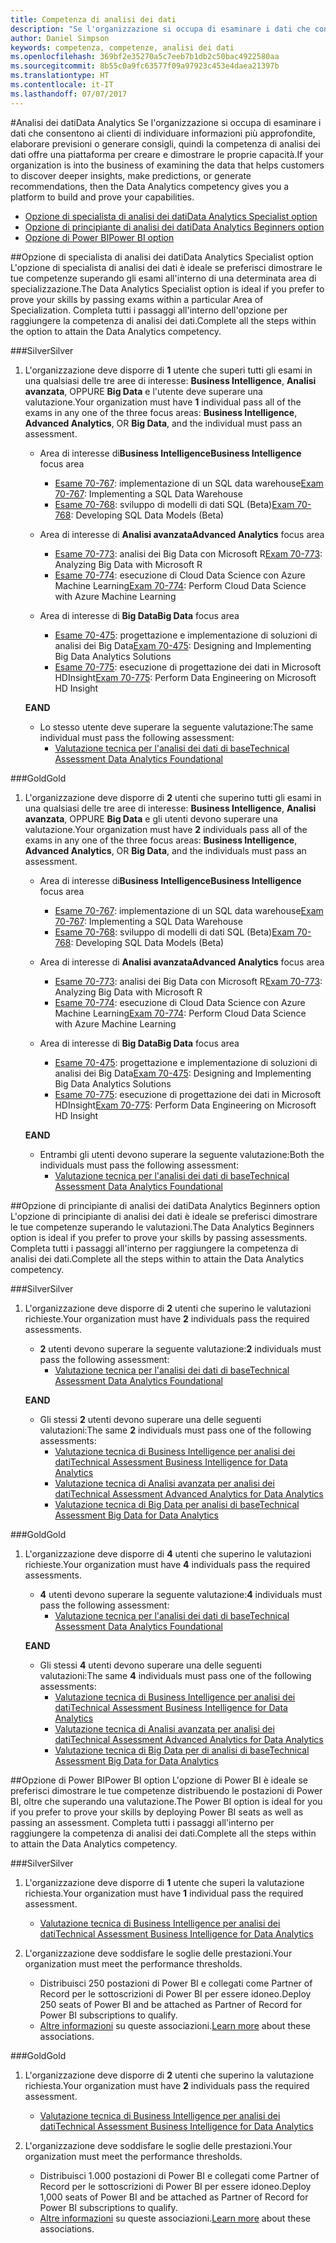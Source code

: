 ```yaml
---
title: Competenza di analisi dei dati
description: "Se l'organizzazione si occupa di esaminare i dati che consentono ai clienti di individuare informazioni più approfondite, elaborare previsioni o generare consigli, quindi la competenza di analisi dei dati offre una piattaforma per creare e dimostrare le proprie capacità."
author: Daniel Simpson
keywords: competenza, competenze, analisi dei dati
ms.openlocfilehash: 369bf2e35270a5c7eeb7b1db2c50bac4922580aa
ms.sourcegitcommit: 8b55c0a9fc63577f09a97923c453e4daea21397b
ms.translationtype: HT
ms.contentlocale: it-IT
ms.lasthandoff: 07/07/2017
---
```

#<a name="data-analytics"></a><span data-ttu-id="26272-104">Analisi dei dati</span><span class="sxs-lookup"><span data-stu-id="26272-104">Data Analytics</span></span>
<span data-ttu-id="26272-105">Se l'organizzazione si occupa di esaminare i dati che consentono ai clienti di individuare informazioni più approfondite, elaborare previsioni o generare consigli, quindi la competenza di analisi dei dati offre una piattaforma per creare e dimostrare le proprie capacità.</span><span class="sxs-lookup"><span data-stu-id="26272-105">If your organization is into the business of examining the data that helps customers to discover deeper insights, make predictions, or generate recommendations, then the Data Analytics competency gives you a platform to build and prove your capabilities.</span></span>

- [<span data-ttu-id="26272-106">Opzione di specialista di analisi dei dati</span><span class="sxs-lookup"><span data-stu-id="26272-106">Data Analytics Specialist option</span></span>](#data-analytics-specialist-option)
- [<span data-ttu-id="26272-107">Opzione di principiante di analisi dei dati</span><span class="sxs-lookup"><span data-stu-id="26272-107">Data Analytics Beginners option</span></span>](#data-analytics-beginners-option)
- [<span data-ttu-id="26272-108">Opzione di Power BI</span><span class="sxs-lookup"><span data-stu-id="26272-108">Power BI option</span></span>](#power-bi-option)

##<a name="data-analytics-specialist-option"></a><span data-ttu-id="26272-109">Opzione di specialista di analisi dei dati</span><span class="sxs-lookup"><span data-stu-id="26272-109">Data Analytics Specialist option</span></span>
<span data-ttu-id="26272-110">L'opzione di specialista di analisi dei dati è ideale se preferisci dimostrare le tue competenze superando gli esami all'interno di una determinata area di specializzazione.</span><span class="sxs-lookup"><span data-stu-id="26272-110">The Data Analytics Specialist option is ideal if you prefer to prove your skills by passing exams within a particular Area of Specialization.</span></span> <span data-ttu-id="26272-111">Completa tutti i passaggi all'interno dell'opzione per raggiungere la competenza di analisi dei dati.</span><span class="sxs-lookup"><span data-stu-id="26272-111">Complete all the steps within the option to attain the Data Analytics competency.</span></span>

###<a name="silver"></a><span data-ttu-id="26272-112">Silver</span><span class="sxs-lookup"><span data-stu-id="26272-112">Silver</span></span>
1. <span data-ttu-id="26272-113">L'organizzazione deve disporre di **1** utente che superi tutti gli esami in una qualsiasi delle tre aree di interesse: **Business Intelligence**, **Analisi avanzata**, OPPURE **Big Data** e l'utente deve superare una valutazione.</span><span class="sxs-lookup"><span data-stu-id="26272-113">Your organization must have **1** individual pass all of the exams in any one of the three focus areas: **Business Intelligence**, **Advanced Analytics**, OR **Big Data**, and the individual must pass an assessment.</span></span>

    - <span data-ttu-id="26272-114">Area di interesse di**Business Intelligence**</span><span class="sxs-lookup"><span data-stu-id="26272-114">**Business Intelligence** focus area</span></span>
        - <span data-ttu-id="26272-115">[Esame 70-767](https://www.microsoft.com/en-us/learning/exam-70-767.aspx): implementazione di un SQL data warehouse</span><span class="sxs-lookup"><span data-stu-id="26272-115">[Exam 70-767](https://www.microsoft.com/en-us/learning/exam-70-767.aspx): Implementing a SQL Data Warehouse</span></span> 
        - <span data-ttu-id="26272-116">[Esame 70-768](https://www.microsoft.com/en-us/learning/exam-70-768.aspx): sviluppo di modelli di dati SQL (Beta)</span><span class="sxs-lookup"><span data-stu-id="26272-116">[Exam 70-768](https://www.microsoft.com/en-us/learning/exam-70-768.aspx): Developing SQL Data Models (Beta)</span></span>

    - <span data-ttu-id="26272-117">Area di interesse di **Analisi avanzata**</span><span class="sxs-lookup"><span data-stu-id="26272-117">**Advanced Analytics** focus area</span></span>
        - <span data-ttu-id="26272-118">[Esame 70-773](https://www.microsoft.com/en-us/learning/exam-70-773.aspx): analisi dei Big Data con Microsoft R</span><span class="sxs-lookup"><span data-stu-id="26272-118">[Exam 70-773](https://www.microsoft.com/en-us/learning/exam-70-773.aspx): Analyzing Big Data with Microsoft R</span></span>
        - <span data-ttu-id="26272-119">[Esame 70-774](https://www.microsoft.com/en-us/learning/exam-70-774.aspx): esecuzione di Cloud Data Science con Azure Machine Learning</span><span class="sxs-lookup"><span data-stu-id="26272-119">[Exam 70-774](https://www.microsoft.com/en-us/learning/exam-70-774.aspx): Perform Cloud Data Science with Azure Machine Learning</span></span>

    - <span data-ttu-id="26272-120">Area di interesse di **Big Data**</span><span class="sxs-lookup"><span data-stu-id="26272-120">**Big Data** focus area</span></span>
        - <span data-ttu-id="26272-121">[Esame 70-475](https://www.microsoft.com/en-us/learning/exam-70-475.aspx): progettazione e implementazione di soluzioni di analisi dei Big Data</span><span class="sxs-lookup"><span data-stu-id="26272-121">[Exam 70-475](https://www.microsoft.com/en-us/learning/exam-70-475.aspx): Designing and Implementing Big Data Analytics Solutions</span></span>
        - <span data-ttu-id="26272-122">[Esame 70-775](https://www.microsoft.com/en-us/learning/exam-70-775.aspx): esecuzione di progettazione dei dati in Microsoft HDInsight</span><span class="sxs-lookup"><span data-stu-id="26272-122">[Exam 70-775](https://www.microsoft.com/en-us/learning/exam-70-775.aspx): Perform Data Engineering on Microsoft HD Insight</span></span>

    **<span data-ttu-id="26272-123">E</span><span class="sxs-lookup"><span data-stu-id="26272-123">AND</span></span>**

    - <span data-ttu-id="26272-124">Lo stesso utente deve superare la seguente valutazione:</span><span class="sxs-lookup"><span data-stu-id="26272-124">The same individual must pass the following assessment:</span></span>
        - [<span data-ttu-id="26272-125">Valutazione tecnica per l'analisi dei dati di base</span><span class="sxs-lookup"><span data-stu-id="26272-125">Technical Assessment Data Analytics Foundational</span></span>](https://partneruniversity.microsoft.com/?whr=uri:MicrosoftAccount&courseId=14356&scoId=w5Ubm2ygB_4304778676)

###<a name="gold"></a><span data-ttu-id="26272-126">Gold</span><span class="sxs-lookup"><span data-stu-id="26272-126">Gold</span></span>
1. <span data-ttu-id="26272-127">L'organizzazione deve disporre di **2** utenti che superino tutti gli esami in una qualsiasi delle tre aree di interesse: **Business Intelligence**, **Analisi avanzata**, OPPURE **Big Data** e gli utenti devono superare una valutazione.</span><span class="sxs-lookup"><span data-stu-id="26272-127">Your organization must have **2** individuals pass all of the exams in any one of the three focus areas: **Business Intelligence**, **Advanced Analytics**, OR **Big Data**, and the individuals must pass an assessment.</span></span>

    - <span data-ttu-id="26272-128">Area di interesse di**Business Intelligence**</span><span class="sxs-lookup"><span data-stu-id="26272-128">**Business Intelligence** focus area</span></span>
        - <span data-ttu-id="26272-129">[Esame 70-767](https://www.microsoft.com/en-us/learning/exam-70-767.aspx): implementazione di un SQL data warehouse</span><span class="sxs-lookup"><span data-stu-id="26272-129">[Exam 70-767](https://www.microsoft.com/en-us/learning/exam-70-767.aspx): Implementing a SQL Data Warehouse</span></span> 
        - <span data-ttu-id="26272-130">[Esame 70-768](https://www.microsoft.com/en-us/learning/exam-70-768.aspx): sviluppo di modelli di dati SQL (Beta)</span><span class="sxs-lookup"><span data-stu-id="26272-130">[Exam 70-768](https://www.microsoft.com/en-us/learning/exam-70-768.aspx): Developing SQL Data Models (Beta)</span></span>

    - <span data-ttu-id="26272-131">Area di interesse di **Analisi avanzata**</span><span class="sxs-lookup"><span data-stu-id="26272-131">**Advanced Analytics** focus area</span></span>
        - <span data-ttu-id="26272-132">[Esame 70-773](https://www.microsoft.com/en-us/learning/exam-70-773.aspx): analisi dei Big Data con Microsoft R</span><span class="sxs-lookup"><span data-stu-id="26272-132">[Exam 70-773](https://www.microsoft.com/en-us/learning/exam-70-773.aspx): Analyzing Big Data with Microsoft R</span></span>
        - <span data-ttu-id="26272-133">[Esame 70-774](https://www.microsoft.com/en-us/learning/exam-70-774.aspx): esecuzione di Cloud Data Science con Azure Machine Learning</span><span class="sxs-lookup"><span data-stu-id="26272-133">[Exam 70-774](https://www.microsoft.com/en-us/learning/exam-70-774.aspx): Perform Cloud Data Science with Azure Machine Learning</span></span>

    - <span data-ttu-id="26272-134">Area di interesse di **Big Data**</span><span class="sxs-lookup"><span data-stu-id="26272-134">**Big Data** focus area</span></span>
        - <span data-ttu-id="26272-135">[Esame 70-475](https://www.microsoft.com/en-us/learning/exam-70-475.aspx): progettazione e implementazione di soluzioni di analisi dei Big Data</span><span class="sxs-lookup"><span data-stu-id="26272-135">[Exam 70-475](https://www.microsoft.com/en-us/learning/exam-70-475.aspx): Designing and Implementing Big Data Analytics Solutions</span></span>
        - <span data-ttu-id="26272-136">[Esame 70-775](https://www.microsoft.com/en-us/learning/exam-70-775.aspx): esecuzione di progettazione dei dati in Microsoft HDInsight</span><span class="sxs-lookup"><span data-stu-id="26272-136">[Exam 70-775](https://www.microsoft.com/en-us/learning/exam-70-775.aspx): Perform Data Engineering on Microsoft HD Insight</span></span>

    **<span data-ttu-id="26272-137">E</span><span class="sxs-lookup"><span data-stu-id="26272-137">AND</span></span>**

    - <span data-ttu-id="26272-138">Entrambi gli utenti devono superare la seguente valutazione:</span><span class="sxs-lookup"><span data-stu-id="26272-138">Both the individuals must pass the following assessment:</span></span> 
        - [<span data-ttu-id="26272-139">Valutazione tecnica per l'analisi dei dati di base</span><span class="sxs-lookup"><span data-stu-id="26272-139">Technical Assessment Data Analytics Foundational</span></span>](https://partneruniversity.microsoft.com/?whr=uri:MicrosoftAccount&courseId=14356&scoId=w5Ubm2ygB_4304778676)

##<a name="data-analytics-beginners-option"></a><span data-ttu-id="26272-140">Opzione di principiante di analisi dei dati</span><span class="sxs-lookup"><span data-stu-id="26272-140">Data Analytics Beginners option</span></span>
<span data-ttu-id="26272-141">L'opzione di principiante di analisi dei dati è ideale se preferisci dimostrare le tue competenze superando le valutazioni.</span><span class="sxs-lookup"><span data-stu-id="26272-141">The Data Analytics Beginners option is ideal if you prefer to prove your skills by passing assessments.</span></span> <span data-ttu-id="26272-142">Completa tutti i passaggi all'interno per raggiungere la competenza di analisi dei dati.</span><span class="sxs-lookup"><span data-stu-id="26272-142">Complete all the steps within to attain the Data Analytics competency.</span></span>

###<a name="silver"></a><span data-ttu-id="26272-143">Silver</span><span class="sxs-lookup"><span data-stu-id="26272-143">Silver</span></span>
1. <span data-ttu-id="26272-144">L'organizzazione deve disporre di **2** utenti che superino le valutazioni richieste.</span><span class="sxs-lookup"><span data-stu-id="26272-144">Your organization must have **2** individuals pass the required assessments.</span></span>

    - <span data-ttu-id="26272-145">**2** utenti devono superare la seguente valutazione:</span><span class="sxs-lookup"><span data-stu-id="26272-145">**2** individuals must pass the following assessment:</span></span>
        - [<span data-ttu-id="26272-146">Valutazione tecnica per l'analisi dei dati di base</span><span class="sxs-lookup"><span data-stu-id="26272-146">Technical Assessment Data Analytics Foundational</span></span>](https://partneruniversity.microsoft.com/?whr=uri:MicrosoftAccount&courseId=14356&scoId=w5Ubm2ygB_4304778676)

    **<span data-ttu-id="26272-147">E</span><span class="sxs-lookup"><span data-stu-id="26272-147">AND</span></span>**

    - <span data-ttu-id="26272-148">Gli stessi **2** utenti devono superare una delle seguenti valutazioni:</span><span class="sxs-lookup"><span data-stu-id="26272-148">The same **2** individuals must pass one of the following assessments:</span></span>
        - [<span data-ttu-id="26272-149">Valutazione tecnica di Business Intelligence per analisi dei dati</span><span class="sxs-lookup"><span data-stu-id="26272-149">Technical Assessment Business Intelligence for Data Analytics</span></span>](https://partneruniversity.microsoft.com/?whr=uri:MicrosoftAccount&courseId=14350&scoId=u5YzfgigB_1504778676)
        - [<span data-ttu-id="26272-150">Valutazione tecnica di Analisi avanzata per analisi dei dati</span><span class="sxs-lookup"><span data-stu-id="26272-150">Technical Assessment Advanced Analytics for Data Analytics</span></span>](https://partneruniversity.microsoft.com/?whr=uri:MicrosoftAccount&courseId=10275&scoId=bweuuySgB_3904778676)
        - [<span data-ttu-id="26272-151">Valutazione tecnica di Big Data per analisi di base</span><span class="sxs-lookup"><span data-stu-id="26272-151">Technical Assessment Big Data for Data Analytics</span></span>](https://partneruniversity.microsoft.com/?whr=uri:MicrosoftAccount&courseId=14349&scoId=qb5OGFigB_6604778676)

###<a name="gold"></a><span data-ttu-id="26272-152">Gold</span><span class="sxs-lookup"><span data-stu-id="26272-152">Gold</span></span>
1. <span data-ttu-id="26272-153">L'organizzazione deve disporre di **4** utenti che superino le valutazioni richieste.</span><span class="sxs-lookup"><span data-stu-id="26272-153">Your organization must have **4** individuals pass the required assessments.</span></span>

    - <span data-ttu-id="26272-154">**4** utenti devono superare la seguente valutazione:</span><span class="sxs-lookup"><span data-stu-id="26272-154">**4** individuals must pass the following assessment:</span></span>
        - [<span data-ttu-id="26272-155">Valutazione tecnica per l'analisi dei dati di base</span><span class="sxs-lookup"><span data-stu-id="26272-155">Technical Assessment Data Analytics Foundational</span></span> ](https://partneruniversity.microsoft.com/?whr=uri:MicrosoftAccount&courseId=14356&scoId=w5Ubm2ygB_4304778676)

    **<span data-ttu-id="26272-156">E</span><span class="sxs-lookup"><span data-stu-id="26272-156">AND</span></span>**

    - <span data-ttu-id="26272-157">Gli stessi **4** utenti devono superare una delle seguenti valutazioni:</span><span class="sxs-lookup"><span data-stu-id="26272-157">The same **4** individuals must pass one of the following assessments:</span></span>
        - [<span data-ttu-id="26272-158">Valutazione tecnica di Business Intelligence per analisi dei dati</span><span class="sxs-lookup"><span data-stu-id="26272-158">Technical Assessment Business Intelligence for Data Analytics</span></span>](https://partneruniversity.microsoft.com/?whr=uri:MicrosoftAccount&courseId=14350&scoId=u5YzfgigB_1504778676)
        - [<span data-ttu-id="26272-159">Valutazione tecnica di Analisi avanzata per analisi dei dati</span><span class="sxs-lookup"><span data-stu-id="26272-159">Technical Assessment Advanced Analytics for Data Analytics</span></span>](https://partneruniversity.microsoft.com/?whr=uri:MicrosoftAccount&courseId=10275&scoId=bweuuySgB_3904778676)
        - [<span data-ttu-id="26272-160">Valutazione tecnica di Big Data per di analisi di base</span><span class="sxs-lookup"><span data-stu-id="26272-160">Technical Assessment Big Data for Data Analytics</span></span>](https://partneruniversity.microsoft.com/?whr=uri:MicrosoftAccount&courseId=14349&scoId=qb5OGFigB_6604778676)

##<a name="power-bi-option"></a><span data-ttu-id="26272-161">Opzione di Power BI</span><span class="sxs-lookup"><span data-stu-id="26272-161">Power BI option</span></span>
<span data-ttu-id="26272-162">L'opzione di Power BI è ideale se preferisci dimostrare le tue competenze distribuendo le postazioni di Power BI, oltre che superando una valutazione.</span><span class="sxs-lookup"><span data-stu-id="26272-162">The Power BI option is ideal for you if you prefer to prove your skills by deploying Power BI seats as well as passing an assessment.</span></span> <span data-ttu-id="26272-163">Completa tutti i passaggi all'interno per raggiungere la competenza di analisi dei dati.</span><span class="sxs-lookup"><span data-stu-id="26272-163">Complete all the steps within to attain the Data Analytics competency.</span></span>

###<a name="silver"></a><span data-ttu-id="26272-164">Silver</span><span class="sxs-lookup"><span data-stu-id="26272-164">Silver</span></span>

1. <span data-ttu-id="26272-165">L'organizzazione deve disporre di **1** utente che superi la valutazione richiesta.</span><span class="sxs-lookup"><span data-stu-id="26272-165">Your organization must have **1** individual pass the required assessment.</span></span>

    - [<span data-ttu-id="26272-166">Valutazione tecnica di Business Intelligence per analisi dei dati</span><span class="sxs-lookup"><span data-stu-id="26272-166">Technical Assessment Business Intelligence for Data Analytics</span></span>](https://partneruniversity.microsoft.com/?whr=uri:MicrosoftAccount&courseId=14350&scoId=u5YzfgigB_1504778676)
  
2. <span data-ttu-id="26272-167">L'organizzazione deve soddisfare le soglie delle prestazioni.</span><span class="sxs-lookup"><span data-stu-id="26272-167">Your organization must meet the performance thresholds.</span></span>

    - <span data-ttu-id="26272-168">Distribuisci 250 postazioni di Power BI e collegati come Partner of Record per le sottoscrizioni di Power BI per essere idoneo.</span><span class="sxs-lookup"><span data-stu-id="26272-168">Deploy 250 seats of Power BI and be attached as Partner of Record for Power BI subscriptions to qualify.</span></span>
    - <span data-ttu-id="26272-169">[Altre informazioni](https://partner.microsoft.com/en-us/membership/digital-partner-of-record) su queste associazioni.</span><span class="sxs-lookup"><span data-stu-id="26272-169">[Learn more](https://partner.microsoft.com/en-us/membership/digital-partner-of-record) about these associations.</span></span>

###<a name="gold"></a><span data-ttu-id="26272-170">Gold</span><span class="sxs-lookup"><span data-stu-id="26272-170">Gold</span></span>
1. <span data-ttu-id="26272-171">L'organizzazione deve disporre di **2** utenti che superino la valutazione richiesta.</span><span class="sxs-lookup"><span data-stu-id="26272-171">Your organization must have **2** individuals pass the required assessment.</span></span>
    - [<span data-ttu-id="26272-172">Valutazione tecnica di Business Intelligence per analisi dei dati</span><span class="sxs-lookup"><span data-stu-id="26272-172">Technical Assessment Business Intelligence for Data Analytics</span></span>](https://partneruniversity.microsoft.com/?whr=uri:MicrosoftAccount&courseId=14350&scoId=u5YzfgigB_1504778676)
  
2. <span data-ttu-id="26272-173">L'organizzazione deve soddisfare le soglie delle prestazioni.</span><span class="sxs-lookup"><span data-stu-id="26272-173">Your organization must meet the performance thresholds.</span></span>
    - <span data-ttu-id="26272-174">Distribuisci 1.000 postazioni di Power BI e collegati come Partner of Record per le sottoscrizioni di Power BI per essere idoneo.</span><span class="sxs-lookup"><span data-stu-id="26272-174">Deploy 1,000 seats of Power BI and be attached as Partner of Record for Power BI subscriptions to qualify.</span></span>
    - <span data-ttu-id="26272-175">[Altre informazioni](https://partner.microsoft.com/en-us/membership/digital-partner-of-record) su queste associazioni.</span><span class="sxs-lookup"><span data-stu-id="26272-175">[Learn more](https://partner.microsoft.com/en-us/membership/digital-partner-of-record) about these associations.</span></span>

